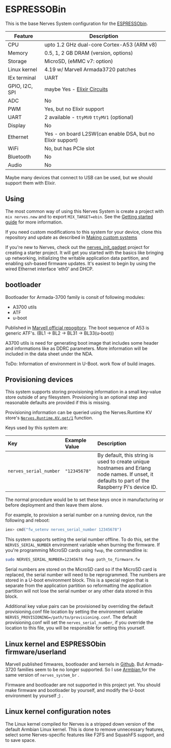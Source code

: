 # ESPRESSOBin


This is the base Nerves System configuration for the [ESPRESSObin](http://espressobin.net/).

| Feature              | Description                     |
| -------------------- | ------------------------------- |
| CPU                  | upto 1.2 GHz dual-core Cortex-A53 (ARM v8) |
| Memory               | 0.5, 1, 2 GB DRAM (version, options) |
| Storage              | MicroSD, (eMMC v7: option)         |
| Linux kernel         | 4.19 w/ Marvell Armada3720 patches |
| IEx terminal         | UART                               |
| GPIO, I2C, SPI       | maybe Yes - [Elixir Circuits](https://github.com/elixir-circuits) |
| ADC                  | No                              |
| PWM                  | Yes, but no Elixir support      |
| UART                 | 2 available - `ttyMV0` `ttyMV1` (optional) |
| Display              | No |
| Ethernet             | Yes - on board L2SW(can enable DSA, but no Elixir support) |
| WiFi                 | No, but has PCIe slot |
| Bluetooth            | No |
| Audio                | No |

Maybe many devices that connect to USB can be used, but we should support them with Elixir.

## Using

The most common way of using this Nerves System is create a project with `mix
nerves.new` and to export `MIX_TARGET=ebin`. See the [Getting started
guide](https://hexdocs.pm/nerves/getting-started.html#creating-a-new-nerves-app)
for more information.

If you need custom modifications to this system for your device, clone this
repository and update as described in [Making custom
systems](https://hexdocs.pm/nerves/systems.html#customizing-your-own-nerves-system)

If you're new to Nerves, check out the
[nerves_init_gadget](https://github.com/nerves-project/nerves_init_gadget)
project for creating a starter project. It will get you started with the basics
like bringing up networking, initializing the writable application data
partition, and enabling ssh-based firmware updates.  It's easiest to begin by
using the wired Ethernet interface 'eth0' and DHCP.

## bootloader

Bootloader for Armada-3700 family is consit of following modules:
- A3700 utils
- ATF
- u-boot

Published in [Marvell official repogitory](https://github.com/MarvellEmbeddedProcessors).
The boot sequence of A53 is generic ATF's. (BL1 -> BL2 -> BL31 -> BL33(u-boot))

A3700 utils is need for generating boot image that includes some header and informations like as DDRC parameters.
More information will be included in the data sheet under the NDA.

ToDo: Information of environment in U-Boot. work flow of build images.


## Provisioning devices

This system supports storing provisioning information in a small key-value store
outside of any filesystem. Provisioning is an optional step and reasonable
defaults are provided if this is missing.

Provisioning information can be queried using the Nerves.Runtime KV store's
[`Nerves.Runtime.KV.get/1`](https://hexdocs.pm/nerves_runtime/Nerves.Runtime.KV.html#get/1)
function.

Keys used by this system are:

Key                    | Example Value     | Description
:--------------------- | :---------------- | :----------
`nerves_serial_number` | `"12345678"`      | By default, this string is used to create unique hostnames and Erlang node names. If unset, it defaults to part of the Raspberry Pi's device ID.

The normal procedure would be to set these keys once in manufacturing or before
deployment and then leave them alone.

For example, to provision a serial number on a running device, run the following
and reboot:

```elixir
iex> cmd("fw_setenv nerves_serial_number 12345678")
```

This system supports setting the serial number offline. To do this, set the
`NERVES_SERIAL_NUMBER` environment variable when burning the firmware. If you're
programming MicroSD cards using `fwup`, the commandline is:

```sh
sudo NERVES_SERIAL_NUMBER=12345678 fwup path_to_firmware.fw
```

Serial numbers are stored on the MicroSD card so if the MicroSD card is
replaced, the serial number will need to be reprogrammed. The numbers are stored
in a U-boot environment block. This is a special region that is separate from
the application partition so reformatting the application partition will not
lose the serial number or any other data stored in this block.

Additional key value pairs can be provisioned by overriding the default
provisioning.conf file location by setting the environment variable
`NERVES_PROVISIONING=/path/to/provisioning.conf`. The default provisioning.conf
will set the `nerves_serial_number`, if you override the location to this file,
you will be responsible for setting this yourself.

## Linux kernel and ESPRESSObin firmware/userland

Marvell published fimwares, bootloader and kernels in [Github](https://github.com/MarvellEmbeddedProcessors/).
But Armada-3720 families seem to be no longer supported. So I use [Armbian
](https://github.com/armbian/) for the same version of `nerves_system_br` .

Firmware and bootloader are not supported in this project yet.
You should make firmware and bootloader by yourself, and modify the U-boot environment by yourself ;) .

## Linux kernel configuration notes

The Linux kernel compiled for Nerves is a stripped down version of the default
Armbian Linux kernel. This is done to remove unnecessary features, select
some Nerves-specific features like F2FS and SquashFS support, and to save space.

